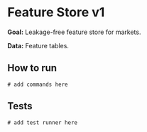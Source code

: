 # Feature Store v1

**Goal:** Leakage-free feature store for markets.

**Data:** Feature tables.

## How to run

```
# add commands here
```

## Tests

```
# add test runner here
```
